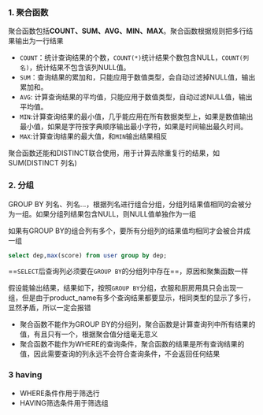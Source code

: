 ### 1. 聚合函数

聚合函数包括**COUNT、SUM、AVG、MIN、MAX**。聚合函数根据规则把多行结果输出为一行结果

-   `COUNT`：统计查询结果的个数，`COUNT(*)`统计结果个数包含NULL，`COUNT(列名)`，统计结果不包含该列NULL值。
-   `SUM`：查询结果的累加和，只能应用于数值类型，会自动过滤掉NULL值，输出累加和。
-   `AVG`: 计算查询结果的平均值，只能应用于数值类型，自动过滤NULL值，输出平均值。
-   `MIN`:计算查询结果的最小值，几乎能应用在所有数据类型上，如果是数值输出最小值，如果是字符按字典顺序输出最小字符，如果是时间输出最久时间。
-   `MAX`:计算查询结果的最大值，和`MIN`输出结果相反

聚合函数还能和DISTINCT联合使用，用于计算去除重复行的结果，如SUM(DISTINCT 列名)

### 2. 分组

GROUP BY 列名、列名...，根据列名进行组合分组，分组列结果值相同的会被分为一组。如果分组列结果包含NULL，则NULL值单独作为一组

如果有GROUP BY的组合列有多个，要所有分组列的结果值均相同才会被合并成一组

```sql
select dep,max(score) from user group by dep;
```
==`SELECT`后查询列必须要在`GROUP BY`的分组列中存在==，原因和聚集函数一样

假设能输出结果，结果如下，按照`GROUP BY`分组，衣服和厨房用具只会出现一组，但是由于product_name有多个查询结果都要显示，相同类型的显示了多行，显然矛盾，所以一定会报错

  

-   聚合函数不能作为GROUP BY的分组列，聚合函数是计算查询列中所有结果的值，有且只有一个，根据聚合值分组毫无意义
-   聚合函数不能作为WHERE的查询条件，聚合函数的结果是所有查询结果的值，因此需要查询的列永远不会符合查询条件，不会返回任何结果

### 3 having

-   WHERE条件作用于筛选行
-   HAVING筛选条件用于筛选组